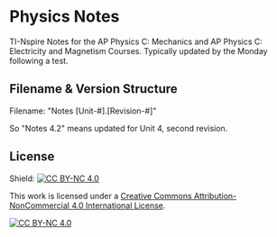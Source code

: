 # Physics Notes
 TI-Nspire Notes for the AP Physics C: Mechanics and AP Physics C: Electricity and Magnetism Courses. Typically updated by the Monday following a test.

 ## Filename & Version Structure
 Filename: "Notes \[Unit-#\].\[Revision-#\]"
 
 So "Notes 4.2" means updated for Unit 4, second revision.

 ## License

Shield: [![CC BY-NC 4.0][cc-by-nc-shield]][cc-by-nc]

This work is licensed under a
[Creative Commons Attribution-NonCommercial 4.0 International License][cc-by-nc].

[![CC BY-NC 4.0][cc-by-nc-image]][cc-by-nc]

[cc-by-nc]: https://creativecommons.org/licenses/by-nc/4.0/
[cc-by-nc-image]: https://licensebuttons.net/l/by-nc/4.0/88x31.png
[cc-by-nc-shield]: https://img.shields.io/badge/License-CC%20BY--NC%204.0-lightgrey.svg
